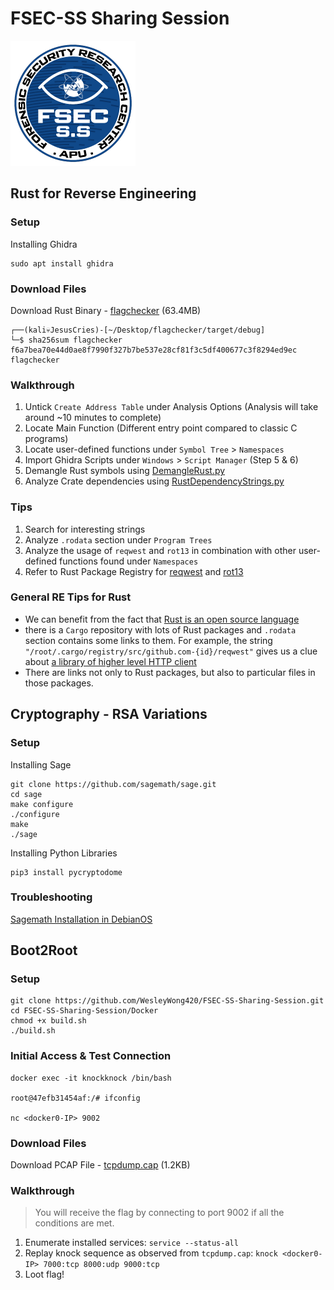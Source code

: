 # FSEC-SS Sharing Session
![](./img/logo.png)

## Rust for Reverse Engineering
### Setup
Installing Ghidra
```
sudo apt install ghidra
```
### Download Files
Download Rust Binary - [flagchecker](https://cloudmails-my.sharepoint.com/:u:/g/personal/tp059618_mail_apu_edu_my/EWqiSpmUthFBmtikj21JL6gBPBhOW2VIMDmpGv8f0HH-sw?e=7MRhgY) (63.4MB)
```
┌──(kali💀JesusCries)-[~/Desktop/flagchecker/target/debug]
└─$ sha256sum flagchecker 
f6a7bea70e44d0ae8f7990f327b7be537e28cf81f3c5df400677c3f8294ed9ec  flagchecker
```

### Walkthrough
1. Untick `Create Address Table` under Analysis Options (Analysis will take around ~10 minutes to complete)
2. Locate Main Function (Different entry point compared to classic C programs)
3. Locate user-defined functions under `Symbol Tree` > `Namespaces`
4. Import Ghidra Scripts under `Windows` > `Script Manager` (Step 5 & 6)
5. Demangle Rust symbols using [DemangleRust.py](https://gist.githubusercontent.com/str4d/e541f4c28e2bca80d222434ac1a204f4/raw/80688c7458284310b7cad445ce94333a0ae969ef/DemangleRust.py)
6. Analyze Crate dependencies using [RustDependencyStrings.py](https://raw.githubusercontent.com/BinaryDefense/GhidraRustDependenciesExtractor/main/RustDependencyStrings.py)

### Tips
1. Search for interesting strings
2. Analyze `.rodata` section under `Program Trees`
3. Analyze the usage of `reqwest` and `rot13` in combination with other user-defined functions found under `Namespaces`
4. Refer to Rust Package Registry for [reqwest](https://crates.io/crates/reqwest) and [rot13](https://crates.io/crates/rot13)

### General RE Tips for Rust
* We can benefit from the fact that [Rust is an open source language](https://github.com/rust-lang/rust/)
* there is a `Cargo` repository with lots of Rust packages and `.rodata` section contains some links to them. For example, the string 
```"/root/.cargo/registry/src/github.com-{id}/reqwest"``` gives us a clue about [a library of higher level HTTP client](https://crates.io/crates/reqwest)
* There are links not only to Rust packages, but also to particular files in those packages.

## Cryptography - RSA Variations
### Setup 
Installing Sage
```
git clone https://github.com/sagemath/sage.git
cd sage
make configure
./configure
make
./sage
```

Installing Python Libraries
```
pip3 install pycryptodome
```

### Troubleshooting
[Sagemath Installation in DebianOS](https://pikaroot.github.io/blogs/2023-02-06-Sagemath_Installation_without_git_clone_repo)

## Boot2Root
### Setup
```
git clone https://github.com/WesleyWong420/FSEC-SS-Sharing-Session.git
cd FSEC-SS-Sharing-Session/Docker
chmod +x build.sh
./build.sh
```

### Initial Access & Test Connection
```
docker exec -it knockknock /bin/bash

root@47efb31454af:/# ifconfig

nc <docker0-IP> 9002
```

### Download Files
Download PCAP File - [tcpdump.cap](./tcpdump.cap) (1.2KB)

### Walkthrough
> You will receive the flag by connecting to port 9002 if all the conditions are met.
1. Enumerate installed services: `service --status-all`
2. Replay knock sequence as observed from `tcpdump.cap`: `knock <docker0-IP> 7000:tcp 8000:udp 9000:tcp`
3. Loot flag!
